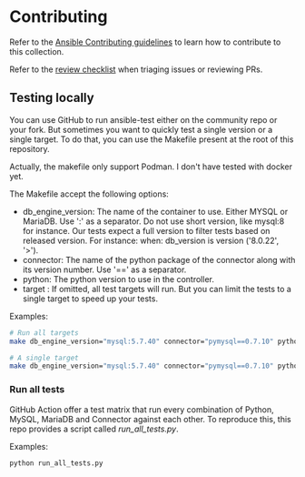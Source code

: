 # Contributing

Refer to the [Ansible Contributing guidelines](https://docs.ansible.com/ansible/devel/community/index.html) to learn how to contribute to this collection.

Refer to the [review checklist](https://docs.ansible.com/ansible/devel/community/collection_contributors/collection_reviewing.html) when triaging issues or reviewing PRs.


## Testing locally

You can use GitHub to run ansible-test either on the community repo or your fork. But sometimes you want to quickly test a single version or a single target. To do that, you can use the Makefile present at the root of this repository.

Actually, the makefile only support Podman. I don't have tested with docker yet.

The Makefile accept the following options:

- db_engine_version: The name of the container to use. Either MYSQL or MariaDB. Use ':' as a separator. Do not use short version, like mysql:8 for instance. Our tests expect a full version to filter tests based on released version. For instance: when: db_version is version ('8.0.22', '>').
- connector: The name of the python package of the connector along with its version number. Use '==' as a separator.
- python: The python version to use in the controller.
- target : If omitted, all test targets will run. But you can limit the tests to a single target to speed up your tests.

Examples:

```sh
# Run all targets
make db_engine_version="mysql:5.7.40" connector="pymysql==0.7.10" python="3.8"

# A single target
make db_engine_version="mysql:5.7.40" connector="pymysql==0.7.10" python="3.8" target="test_mysql_db"
```


### Run all tests

GitHub Action offer a test matrix that run every combination of Python, MySQL, MariaDB and Connector against each other. To reproduce this, this repo provides a script called *run_all_tests.py*.

Examples:

```sh
python run_all_tests.py
```